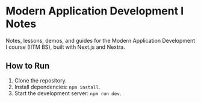 # Modern Application Development I Notes

Notes, lessons, demos, and guides for the Modern Application Development I course (IITM BS), built with Next.js and Nextra.

## How to Run

1. Clone the repository.
2. Install dependencies: `npm install`.
3. Start the development server: `npm run dev`.